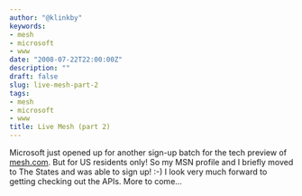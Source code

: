 ```yaml
---
author: "@klinkby"
keywords:
- mesh
- microsoft
- www
date: "2008-07-22T22:00:00Z"
description: ""
draft: false
slug: live-mesh-part-2
tags:
- mesh
- microsoft
- www
title: Live Mesh (part 2)
---
```



Microsoft just opened up for another sign-up batch for the tech preview of [mesh.com](http://mesh.com). But for US residents only! So my MSN profile and I briefly moved to The States and was able to sign up! :-) I look very much forward to getting checking out the APIs. More to come...

